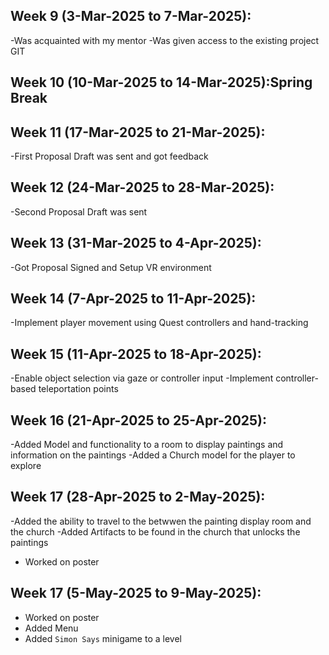 
## Week 9 (3-Mar-2025 to 7-Mar-2025):
-Was acquainted with my mentor
-Was given access to the existing project GIT

## Week 10 (10-Mar-2025 to 14-Mar-2025):Spring Break

## Week 11 (17-Mar-2025 to 21-Mar-2025):
-First Proposal Draft was sent and got feedback

## Week 12 (24-Mar-2025 to 28-Mar-2025):
-Second Proposal Draft was sent

## Week 13 (31-Mar-2025 to 4-Apr-2025):
-Got Proposal Signed and Setup VR environment

## Week 14 (7-Apr-2025 to 11-Apr-2025):
-Implement player movement using Quest controllers and hand-tracking

## Week 15 (11-Apr-2025 to 18-Apr-2025):
-Enable object selection via gaze or controller input
-Implement controller-based teleportation points

## Week 16 (21-Apr-2025 to 25-Apr-2025):
-Added Model and functionality to a room to display paintings and information on the paintings 
-Added a Church model for the player to explore

## Week 17 (28-Apr-2025 to 2-May-2025):
-Added the ability to travel to the betwwen the painting display room and the church
-Added Artifacts to be found in the church that unlocks the paintings
- Worked on poster

## Week 17 (5-May-2025 to 9-May-2025):
- Worked on poster
- Added Menu
- Added `Simon Says` minigame to a level


